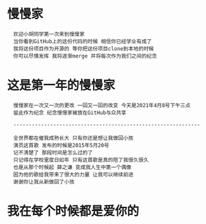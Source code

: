 <!--
 * @Author: proyzplus
 * @Date: 2021-04-08 15:05:09
 * @LastEditors: proyzplus
 * @LastEditTime: 2021-04-08 16:59:47
 * @Description: Description
-->
# 慢慢家
      欢迎小胡同学第一次来到慢慢家
      当你看到GitHub上的这份代码的时候 相信你已经学业有成了 
      我将这份项目作为开源的 等你把这份项目clone到本地的时候
      你可以尽情发挥 我将逐渐merge 并将每次作为我们之间的纪念

# 这是第一年的慢慢家
      慢慢家在一次又一次的更改 一回又一回的改变 今天是2021年4月8号下午三点 
      留此作为纪念 纪念慢慢家被放在GitHub与众共享
      
      -------------------------------------------------------------

      全世界都在催我成熟长大 只有你还是想让我做回小孩
      演员这首歌 发布的时候是2015年5月20号
      记不清楚了 那段时间是怎么过的了
      只记得在学校里度日如年 只有这首歌是真的陪了我很久很久
      也是从那个时候起 薛之谦 变成我人生中第一个偶像 
      因为他的歌给我带来了很大的力量 让我可以继续前进
      谢谢你让我从新做回了小孩
# 我在每个时候都是爱你的
      

